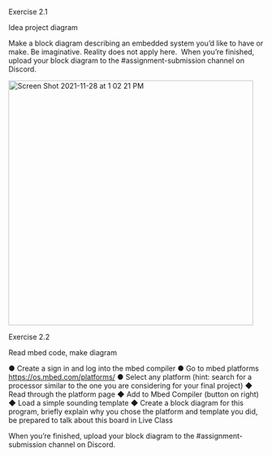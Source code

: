 
Exercise 2.1 

Idea project diagram 

Make a block diagram describing an embedded system you’d like to have or make. Be imaginative. Reality does not apply here. 
When you’re finished, upload your block diagram to the #assignment-submission channel on Discord. 

<img width="482" alt="Screen Shot 2021-11-28 at 1 02 21 PM" src="https://user-images.githubusercontent.com/34926684/143785859-64f59b9b-93ec-4ab5-ba0c-f2fa737e201a.png">


Exercise 2.2 

Read mbed code, make diagram 

●  Create a sign in and log into the mbed compiler
●  Go to mbed platforms https://os.mbed.com/platforms/ 
●  Select any platform (hint: search for a processor similar to the one you are considering for your final project) 
◆     Read through the platform page 
◆     Add to Mbed Compiler (button on right) 
◆     Load a simple sounding template 
◆     Create a block diagram for this program, briefly explain why you chose the platform and template you did, be prepared to talk about this board in Live Class 

When you’re finished, upload your block diagram to the #assignment-submission channel on Discord. 


